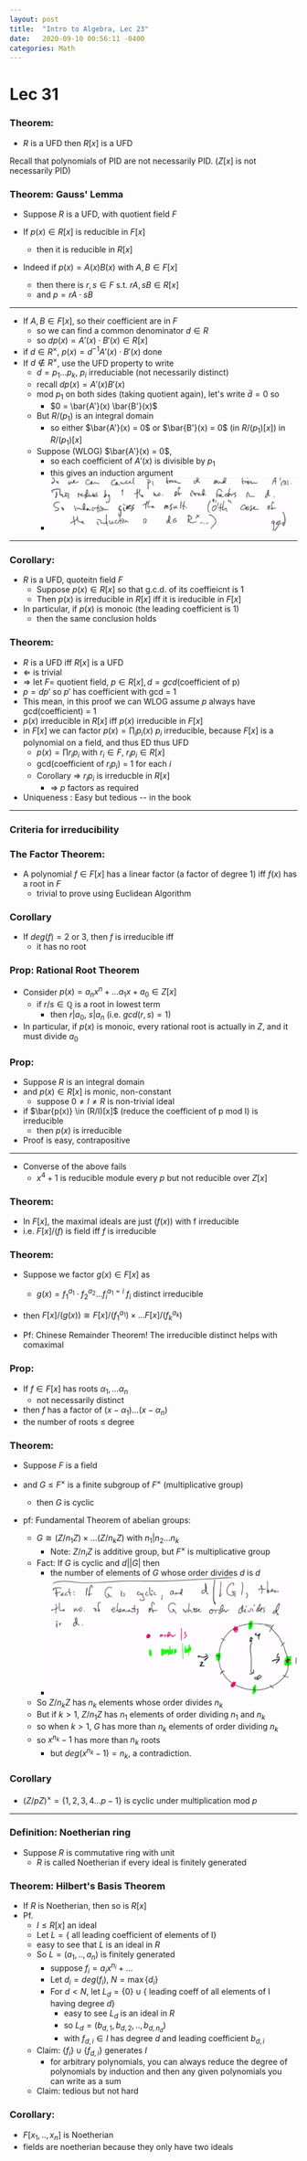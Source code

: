 ```yaml
---
layout: post
title:  "Intro to Algebra, Lec 23"
date:   2020-09-10 00:56:11 -0400
categories: Math
---
```

# Lec 31
### Theorem: 
* $R$ is a UFD then $R[x]$ is a UFD

Recall that polynomials of PID are not necessarily PID. ($Z[x]$ is not necessarily PID)
### Theorem: Gauss' Lemma
* Suppose $R$ is a UFD, with quotient field $F$
* If $p(x) \in R[x]$ is reducible in $F[x]$
  * then it is reducible in $R[x]$

* Indeed if $p(x) = A(x) B(x)$ with $A, B \in F[x]$
  * then there is $r, s \in F$ s.t. $rA, sB \in R[x]$
  * and $p = rA \cdot sB$ 

***
* If $A, B \in F[x]$, so their coefficient are in $F$
  * so we can find a common denominator $d \in R$
  * so $dp(x) = A'(x) \cdot B'(x) \in R[x]$
* if $d \in R^\times$, $p(x) = d^{-1}A'(x) \cdot B'(x)$ done
* If $d \not \in R^\times$, use the UFD property to write
  * $d=p_1...p_k$, $p_i$ irreduciable (not necessarily distinct)
  * recall $dp(x) = A'(x) B'(x)$
  * mod $p_1$ on both sides (taking quotient again), let's write $\bar{d} = 0$ so
    * $0 = \bar{A'}(x) \bar{B'}(x)$
  * But $R/(p_1)$ is an integral domain
    * so either $\bar{A'}(x) = 0$ or $\bar{B'}(x) = 0$ (in $R/(p_1)[x]$) in $R/(p_1)[x]$
  * Suppose (WLOG) $\bar{A'}(x) = 0$,
    * so each coefficient of $A'(x)$ is divisible by $p_1$
    * this gives an induction argument
    * ![](../assets/img/2021-02-22-15-43-43.png)
***
### Corollary: 
* $R$ is a UFD, quoteitn field $F$
  * Suppose $p(x) \in R[x]$ so that g.c.d. of its coeffieicnt is 1
  * Then $p(x)$ is irreducible in $R[x]$ iff it is ireducible in $F[x]$
* In particular, if $p(x)$ is monoic (the leading coefficient is 1)
  * then the same conclusion holds

### Theorem: 
*  $R$ is a UFD iff $R[x]$ is a UFD
* $\Leftarrow$ is trivial
* $\Rightarrow$ let $F =$ quotient field, $p \in R[x], d=gcd$(coefficient of p)
* $p = dp'$ so $p'$ has coefficient with gcd = 1
* This mean, in this proof we can WLOG assume $p$ always have gcd(coefficient) = 1
* $p(x)$ irreducible in $R[x]$ iff $p(x)$ irreducible in $F[x]$
* in $F[x]$ we can factor $p(x) = \prod_ip_i(x)$ $p_i$ irreducible, because $F[x]$ is a polynomial on a field, and thus ED thus UFD
  * $p(x) = \prod r_i p_i$ with $r_i \in F$, $r_ip_i \in R[x]$
  * gcd(coefficient of $r_ip_i$) = 1 for each $i$
  * Corollary => $r_ip_i$ is irreducble in $R[x]$
    * => $p$ factors as required
* Uniqueness : Easy but tedious -- in the book

***
### Criteria for irreducibility

### The Factor Theorem:
* A polynomial $f \in F[x]$ has a linear factor (a factor of degree 1) iff $f(x)$ has a root in $F$
  * trivial to prove using Euclidean Algorithm

### Corollary
* If $deg(f) = 2$ or $3$, then $f$ is irreducible iff
  * it has no root

### Prop: Rational Root Theorem
* Consider $p(x) = a_nx^n + ... a_1x + a_0 \in Z[x]$
  * if $r/s \in \mathbb{Q}$ is a root in lowest term
    * then $r|a_0$, $s|a_n$ (i.e. $gcd(r,s) = 1$)
* In particular, if $p(x)$ is monoic, every rational root is actually in $Z$, and it must divide $a_0$

### Prop: 
* Suppose $R$ is an integral domain
* and $p(x) \in R[x]$ is monic, non-constant
  * suppose $0\neq I\neq R$ is non-trivial ideal
* if $\bar{p(x)} \in (R/I)[x]$ (reduce the coefficient of p mod I) is irreducible
  * then $p(x)$ is irreducible
* Proof is easy, contrapositive
***
* Converse of the above fails
  * $x^4 + 1$ is reducible module every $p$ but not reducible over $Z[x]$
### Theorem:
* In $F[x]$, the maximal ideals are just $(f(x))$ with f irreducible
* i.e. $F[x]/(f)$ is field iff $f$ is irreducible

### Theorem:
* Suppose we factor $g(x) \in F[x]$ as
  * $g(x) = f_1^{a_1} \cdot f_2^{a_2} ... f_i^{a_1=i}$ $f_i$ distinct irreducible
* then $F[x]/(g(x)) \cong F[x]/(f_1^{a_1}) \times ... F[x]/(f_k^{a_k})$

* Pf: Chinese Remainder Theorem! The irreducible distinct helps with comaximal
  
### Prop:
* If $f \in F[x]$ has roots $\alpha_1,...\alpha_n$
  * not necessarily distinct
* then $f$ has a factor of $(x-\alpha_1)...(x-\alpha_n)$
* the number of roots $\le$ degree

### Theorem: 
* Suppose $F$ is a field
* and $G \le F^\times$ is a finite subgroup of $F^\times$ (multiplicative group)
  * then $G$ is cyclic

* pf: Fundamental Theorem of abelian groups:
  * $G \cong (Z/n_1Z) \times ... (Z/n_kZ)$ with $n_1 | n_2 ... n_k$ 
    * Note: $Z/n_iZ$ is additive group, but $F^\times$ is multiplicative group
  * Fact: If $G$ is cyclic and $d| |G|$ then
    * the number of elements of $G$ whose order divides $d$ is $d$
    * ![](../assets/img/2021-02-22-16-30-08.png)
  * So $Z/n_kZ$ has $n_k$ elements whose order divides $n_k$
  * But if $k>1$, $Z/n_1Z$ has $n_1$ elements of order dividing $n_1$ and $n_k$
  * so when $k>1$, $G$ has more than $n_k$ elements of order dividing $n_k$
  * so $x^{n_k} - 1$ has more than $n_k$ roots
    * but $deg(x^{n_k} - 1) = n_k$, a contradiction.

### Corollary
*  $(Z/pZ)^\times = \{1,2,3,4...p-1\}$ is cyclic under multiplication mod $p$

***
### Definition: Noetherian ring
* Suppose $R$ is commutative ring with unit
  * $R$ is called Noetherian if every ideal is finitely generated

### Theorem: Hilbert's Basis Theorem
* If $R$ is Noetherian, then so is $R[x]$ 
* Pf. 
  * $I \le R[x]$ an ideal
  * Let $L = \{\text{ all leading coefficient of elements of I}\}$
  * easy to see that $L$ is an ideal in $R$
  * So $L=(a_1,..,a_n)$ is finitely generated
    * suppose $f_i = a_ix^{n_i} + ...$
    * Let $d_i = deg(f_i)$, $N=\max \{d_i\}$
    * For $d < N$, let $L_d =\{0\} \cup \{\text{ leading coeff of all elements of I having degree } d\}$
      * easy to see $L_d$ is an ideal in $R$
      * so $L_d = (b_{d,1},b_{d,2},..,b_{d,n_d})$
      * with $f_{d,i} \in I$ has degree $d$ and leading coefficient $b_{d,i}$
  * Claim: $\{f_i\} \cup \{f_{d,i}\}$ generates $I$
    * for arbitrary polynomials, you can always reduce the degree of polynomials by induction and then any given polynomials you can write as a sum
  * Claim: tedious but not hard

### Corollary:
* $F[x_1,..,x_n]$ is Noetherian
* fields are noetherian because they only have two ideals